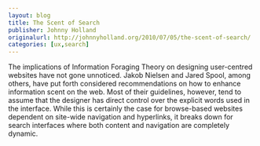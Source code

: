 ```yaml
---
layout: blog
title: The Scent of Search
publisher: Johnny Holland
originalurl: http://johnnyholland.org/2010/07/05/the-scent-of-search/
categories: [ux,search]
---
```


The implications of Information Foraging Theory on designing user-centred websites have not gone unnoticed. Jakob Nielsen and Jared Spool, among others, have put forth considered recommendations on how to enhance information scent on the web. Most of their guidelines, however, tend to assume that the designer has direct control over the explicit words used in the interface. While this is certainly the case for browse-based websites dependent on site-wide navigation and hyperlinks, it breaks down for search interfaces where both content and navigation are completely dynamic.